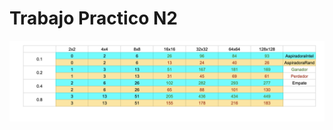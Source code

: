 # Trabajo Practico N2
![Tabla de resultado](https://raw.githubusercontent.com/marcosgmeli/IA2019/master/trabajo-practico-2/tabla.png)
